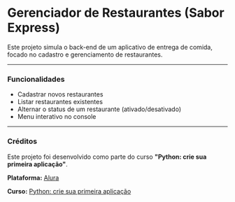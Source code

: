 # Gerenciador de Restaurantes (Sabor Express)

Este projeto simula o back-end de um aplicativo de entrega de comida, focado no cadastro e gerenciamento de restaurantes.

---

### Funcionalidades

* Cadastrar novos restaurantes
* Listar restaurantes existentes
* Alternar o status de um restaurante (ativado/desativado)
* Menu interativo no console

---

### Créditos

Este projeto foi desenvolvido como parte do curso **"Python: crie sua primeira aplicação"**.

**Plataforma:** [Alura](https://www.alura.com.br/)

**Curso:** [Python: crie sua primeira aplicação](https://cursos.alura.com.br/course/python-crie-sua-primeira-aplicacao)
